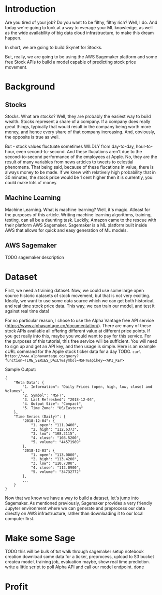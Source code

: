 
# Introduction

Are you tired of your job?  Do you want to be filthy, filthy rich?  Well, I do.  And today we're going to look at a way to everage your ML knowledge, as well as the wide availability of big data cloud infrastructure, to make this dream happen.  

In short, we are going to build Skynet for Stocks.

But, really, we are going to be using the AWS Sagemaker platform and some free Stock APIs to build a model capable of predicting stock price movement.

# Background

## Stocks

Stocks.  What are stocks?  Well, they are probably the easiest way to build wealth.  Stocks represent a share of a company.  If a company does really great things, typically that would result in the company being worth more money, and hence every share of that company increasing.  And, obviously, the opposite is true as well.  

But - stock values fluctuate sometimes WILDLY from day-to-day, hour-to-hour, even second-to-second.  And these flucations aren't due to the second-to-second performance of the employees at Apple.  No, they are the result of many variables from news articles to tweets to celestial phenomena.  That being said, because of these flucations in value, there is always money to be made.  If we knew with relatively high probability that in 30 minutes, the stock price would be 1 cent higher then it is currently, you could make lots of money.

## Machine Learning
Machine Learning.  What is machine learning?  Well, it's magic.  Atleast for the purposes of this article.  Writing machine learning algorithms, training, testing, can all be a daunting task.  Luckily, Amazon came to the rescue with their platform AWS Sagemaker.  Sagemaker is a ML platform built inside AWS that allows for quick and easy generation of ML models.

## AWS Sagemaker

TODO sagemaker description

# Dataset

First, we need a training dataset.  Now, we could use some large open source historic datasets of stock movement, but that is not very exciting.  Ideally, we want to use some data source which we can get both historical, and real time stock price data.  This way, we can train our model, and test it against real time data!

For no particular reason, I chose to use the Alpha Vantage free API service (https://www.alphavantage.co/documentation/). There are many of these stock APIs available all offering different value at different price points.  If you get really into this, maybe you would want to pay for this service.  For the purposes of this tutorial, this free service will be sufficient. You will need to sign up and get an API key, and then usage is simple.  Here is an example cURL command for the Apple stock ticker data for a day TODO.
``` curl https://www.alphavantage.co/query?function=TIME_SERIES_DAILY&symbol=MSFT&apikey=<API_KEY> ```

Sample Output: 
```
{
    "Meta Data": {
        "1. Information": "Daily Prices (open, high, low, close) and Volumes",
        "2. Symbol": "MSFT",
        "3. Last Refreshed": "2018-12-04",
        "4. Output Size": "Compact",
        "5. Time Zone": "US/Eastern"
    },
    "Time Series (Daily)": {
        "2018-12-04": {
            "1. open": "111.9400",
            "2. high": "112.6373",
            "3. low": "108.2115",
            "4. close": "108.5200",
            "5. volume": "44571989"
        },
        "2018-12-03": {
            "1. open": "113.0000",
            "2. high": "113.4200",
            "3. low": "110.7300",
            "4. close": "112.0900",
            "5. volume": "34732772"
        },
        ...
    }
}
```

Now that we know we have a way to build a dataset, let's jump into Sagemaker.  As mentioned previously, Sagemaker provides a very friendly Jupyter environment where we can generate and preprocess our data directly on AWS infrastructure, rather than downloading it to our local computer first.

# Make some Sage

TODO this will be bulk of tut
walk through sagemaker setup notebook creation
download some data for a ticker, preprocess, upload to S3 bucket
createa  model, training job, evaluation
maybe, show real time prediction.  write a little script to poll Alpha API and call our model endpoint.
done


# Profit

